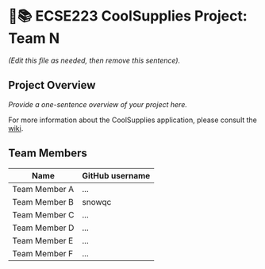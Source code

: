 # :triangular_ruler::books: ECSE223 CoolSupplies Project: Team N

_(Edit this file as needed, then remove this sentence)._

## Project Overview

_Provide a one-sentence overview of your project here._

For more information about the CoolSupplies application, please consult the [wiki](../../wiki).

## Team Members

| Name          | GitHub username |
| ------------- | --------------- |
| Team Member A | ...             |
| Team Member B | snowqc          |
| Team Member C | ...             |
| Team Member D | ...             |
| Team Member E | ...             |
| Team Member F | ...             |
